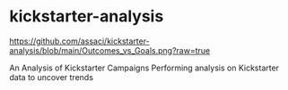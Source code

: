 # kickstarter-analysis
https://github.com/assaci/kickstarter-analysis/blob/main/Outcomes_vs_Goals.png?raw=true








An Analysis of Kickstarter Campaigns
Performing analysis on Kickstarter data to uncover trends
